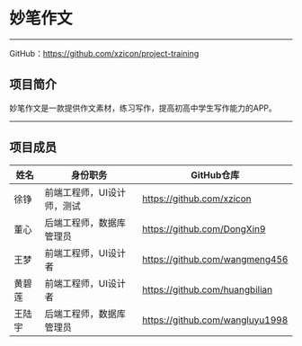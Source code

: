 # 妙笔作文
----
GitHub：https://github.com/xzicon/project-training

## 项目简介

妙笔作文是一款提供作文素材，练习写作，提高初高中学生写作能力的APP。

----
## 项目成员

姓名|身份职务|GitHub仓库
-|-|-
|徐铮   | 前端工程师，UI设计师，测试 | https://github.com/xzicon      |
|董心   | 后端工程师，数据库管理员   | https://github.com/DongXin9    |
|王梦   | 前端工程师，UI设计者       | https://github.com/wangmeng456 |
|黄碧莲 | 前端工程师，UI设计者       | https://github.com/huangbilian |
|王陆宇 | 后端工程师，数据库管理员   | https://github.com/wangluyu1998|

